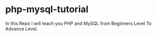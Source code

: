 # php-mysql-tutorial
In this Repo I will teach you PHP and MySQL from Beginners Level To Advance Level.
